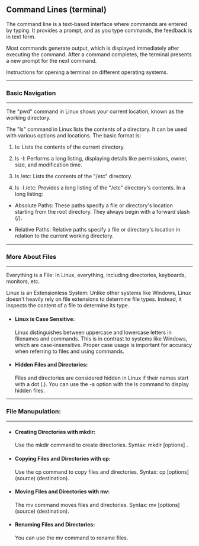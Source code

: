 ## Command Lines (terminal)

  The command line is a text-based interface where commands are entered by typing. It provides a prompt, and as you type commands, the feedback is in text form.

 Most commands generate output, which is displayed immediately after executing the command. After a command completes, the terminal presents a new prompt for the next command.

 Instructions for opening a terminal on different operating systems.

 ---
 ### Basic Navigation 
 ---
  The "pwd" command in Linux shows  your current location, known as the working directory.

   The "ls" command in Linux lists the contents of a directory. It can be used with various options and locations. The basic format is:

1. ls: Lists the contents of the current directory.
2. ls -l: Performs a long listing, displaying details like permissions, owner, size, and modification time.

3. ls /etc: Lists the contents of the "/etc" directory.
4. ls -l /etc: Provides a long listing of the "/etc" directory's contents.
  In a long listing:

- Absolute Paths: These paths specify a file or directory's location starting from the root directory. They always begin with a forward slash (/).

+ Relative Paths: Relative paths specify a file or directory's location in relation to the current working directory.
---
### More About Files
--- 
Everything is a File: In Linux, everything, including directories, keyboards, monitors, etc.

Linux is an Extensionless System: Unlike other systems like Windows, Linux doesn't heavily rely on file extensions to determine file types. Instead, it inspects the content of a file to determine its type.

- #### Linux is Case Sensitive:
  Linux distinguishes between uppercase and lowercase letters in filenames and commands. This is in contrast to systems like Windows, which are case-insensitive. Proper case usage is important for accuracy when referring to files and using commands.

* #### Hidden Files and Directories:
  Files and directories are considered hidden in Linux if their names start with a dot (.). You can use the -a option with the ls command to display hidden files. 

---
### File Manupulation:
---

 - #### Creating Directories with mkdir:
   Use the mkdir command to create directories.
   Syntax: mkdir [options] <Directory>.


+ #### Copying Files and Directories with cp:
  Use the cp command to copy files and directories.
  Syntax: cp [options] (source) (destination).

* #### Moving Files and Directories with mv:
  The mv command moves files and directories.
  Syntax: mv [options] (source) (destination).


- #### Renaming Files and Directories:
  You can use the mv command to rename files.
